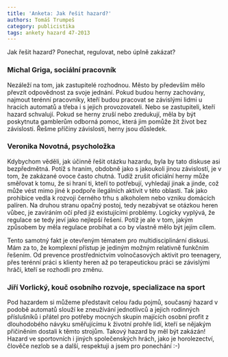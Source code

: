 ```yaml
---
title: 'Anketa: Jak řešit hazard?'
authors: Tomáš Trumpeš
category: publicistika
tags: ankety hazard 47-2013
---
```


Jak řešit hazard? Ponechat, regulovat, nebo úplně zakázat?

### Michal Griga, sociální pracovník

Nezáleží na tom, jak zastupitelé rozhodnou. Město by především mělo převzít odpovědnost za svoje jednání. Pokud budou herny zachovány, najmout terénní pracovníky, kteří budou pracovat se závislými lidmi u hracích automatů a třeba i s jejich provozovateli. Nebo se zastupiteli, kteří hazard schvalují. Pokud se herny zruší nebo zredukují, měla by být poskytnuta gamblerům odborná pomoc, která jim pomůže žít život bez závislosti. Řešme příčiny závislosti, herny jsou důsledek.

### Veronika Novotná, psycholožka

Kdybychom věděli, jak účinně řešit otázku hazardu, byla by tato diskuse asi bezpředmětná. Potíž s hraním, obdobně jako s jakoukoli jinou závislostí, je v tom, že zakázané ovoce často chutná. Tudíž zrušit oficiální herny může směřovat k tomu, že si hraní ti, kteří to potřebují, vyhledají jinak a jinde, což může vést mimo jiné k podpoře ilegálních aktivit v této oblasti. Tak jako prohibice vedla k rozvoji černého trhu s alkoholem nebo vzniku domácích palíren. Na druhou stranu opačný postoj, tedy nezabývat se otázkou heren vůbec, je zavíráním očí před již existujícími problémy. Logicky vyplývá, že regulace se tedy jeví jako nejlepší řešení. Potíž je ale v tom, jakým způsobem by měla regulace probíhat a co by vlastně mělo být jejím cílem.

Tento samotný fakt je otevřeným tématem pro multidisciplinární diskusi. Mám za to, že komplexní přístup je jediným možným relativně funkčním řešením. Od prevence prostřednictvím volnočasových aktivit pro teenagery, přes terénní práci s klienty heren až po terapeutickou práci se závislými hráči, kteří se rozhodli pro změnu.

### Jiří Vorlický, kouč osobního rozvoje, specializace na sport

Pod hazardem si můžeme představit celou řadu pojmů, současný hazard v podobě automatů slouží ke zneužívání jednotlivců a jejich rodinných příslušníků i přátel pro potřeby mocných skupin majících osobní profit z dlouhodobého návyku směřujícímu k životní prohře lidí, kteří se nějakým přičiněním dostali k těmto strojům. Takový hazard by měl být zakázán! Hazard ve sportovních i jiných společenských hrách, jako je horolezectví, člověče nezlob se a další, respektuji a jsem pro ponechání :-)
